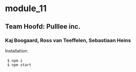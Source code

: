 # module_11

## Team Hoofd: Pulllee inc.
### Kaj Boogaard, Ross van Teeffelen, Sebastiaan Heins

Installation:<br>
<br>
<code>
$ npm i <br>
$ npm start
</code>